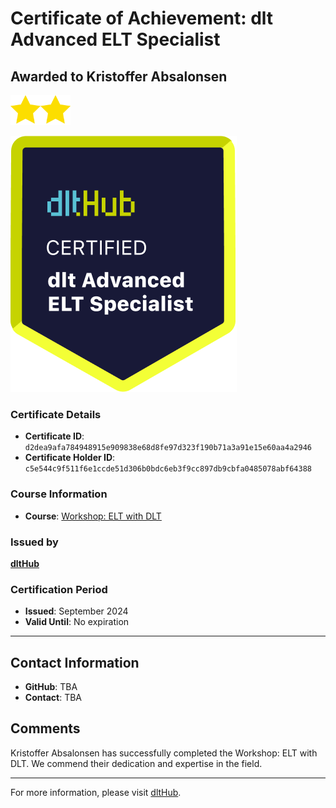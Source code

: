 
# Certificate of Achievement: dlt Advanced ELT Specialist

## Awarded to **Kristoffer Absalonsen**

<img src="../badges/star.png" width="48"><img src="../badges/star.png" width="48">

![Course Image](../badges/advanced_etl_specialist.png)

### Certificate Details
- **Certificate ID**: `d2dea9afa784948915e909838e68d8fe97d323f190b71a3a91e15e60aa4a2946`
- **Certificate Holder ID**: `c5e544c9f511f6e1ccde51d306b0bdc6eb3f9cc897db9cbfa0485078abf64388`

### Course Information
- **Course**: [Workshop: ELT with DLT](https://github.com/dlt-hub/dlthub-education/tree/main/workshops/workshop_august_2024)

### Issued by
[**dltHub**](https://dlthub.com/) 

### Certification Period
- **Issued**: September 2024
- **Valid Until**: No expiration

---

## Contact Information
- **GitHub**: TBA
- **Contact**: TBA

## Comments
Kristoffer Absalonsen has successfully completed the Workshop: ELT with DLT. We commend their dedication and expertise in the field.

---

For more information, please visit [dltHub](https://dlthub.com/).
    
